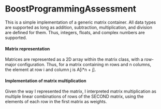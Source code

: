 # BoostProgrammingAssessment

This is a simple implementation of a generic matrix container. All data types are supported as long as addition, subtraction, multiplication, and division are defined for them. Thus, integers, floats, and complex numbers are supported. 

#### Matrix representation

Matrices are represented as a 2D array within the matrix class, with a row-major configuration. Thus, for a matrix containing m rows and n columns, the element at row i and column j is A[i*n + j]. 

#### Implementation of matrix multiplication

Given the way I represented the matrix, I interpreted matrix multiplication as multiple linear combinations of rows of the SECOND matrix, using the elements of each row in the first matrix as weights.
